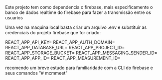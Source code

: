 Este projeto tem como dependencia o firebase, mais especificamente
o banco de dados realtime do firebase para fazer a transmissão entre os usuarios

Uma vez na maquina local basta criar um arquivo .env e substituir as credenciais do projeto firebase que for criado:

REACT_APP_API_KEY=
REACT_APP_AUTH_DOMAIN=
REACT_APP_DATABASE_URL=
REACT_APP_PROJECT_ID=
REACT_APP_STORAGE_BUCKET=
REACT_APP_MESSAGING_SENDER_ID=
REACT_APP_APP_ID=
REACT_APP_MEASUREMENT_ID=

recomendo um breve estudo para familiaridade com a CLI do firebase e seus comandos
"# mcmmeet" 
